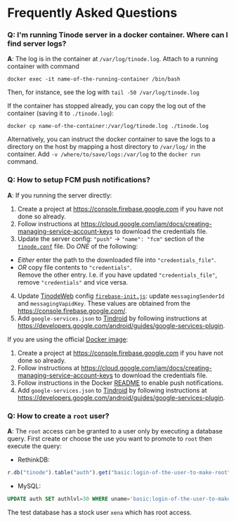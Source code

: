 # Frequently Asked Questions


### Q: I'm running Tinode server in a docker container. Where can I find server logs?<br/>
**A**: The log is in the container at `/var/log/tinode.log`. Attach to a running container with command
```
docker exec -it name-of-the-running-container /bin/bash
```
Then, for instance, see the log with `tail -50 /var/log/tinode.log`

If the container has stopped already, you can copy the log out of the container (saving it to `./tinode.log`):
```
docker cp name-of-the-container:/var/log/tinode.log ./tinode.log
```

Alternatively, you can instruct the docker container to save the logs to a directory on the host by mapping a host directory to `/var/log/` in the container. Add `-v /where/to/save/logs:/var/log` to the `docker run` command.

### Q: How to setup FCM push notifications?<br/>
**A**: If you running the server directly:
1. Create a project at https://console.firebase.google.com if you have not done so already.
2. Follow instructions at https://cloud.google.com/iam/docs/creating-managing-service-account-keys to download the credentials file.
3. Update the server config: `"push"` -> `"name": "fcm"` section of the [`tinode.conf`](https://github.com/tinode/chat/blob/master/server/tinode.conf#L222) file. Do _ONE_ of the following:
  * _Either_ enter the path to the downloaded file into `"credentials_file"`.
  * _OR_ copy file contents to `"credentials"`.<br/>
    Remove the other entry. I.e. if you have updated `"credentials_file"`, remove `"credentials"` and vice versa.
4. Update [TinodeWeb](/tinode/webapp/) config [`firebase-init.js`](https://github.com/tinode/webapp/blob/master/firebase-init.js): update `messagingSenderId` and `messagingVapidKey`. These values are obtained from the https://console.firebase.google.com/.
5. Add `google-services.json` to [Tindroid](/tinode/tindroid/) by following instructions at https://developers.google.com/android/guides/google-services-plugin.

If you are using the official [Docker image](https://hub.docker.com/u/tinode):
1. Create a project at https://console.firebase.google.com if you have not done so already.
2. Follow instructions at https://cloud.google.com/iam/docs/creating-managing-service-account-keys to download the credentials file.
3. Follow instructions in the Docker [README](https://github.com/tinode/chat/tree/master/docker#enable-push-notifications) to enable push notifications.
4. Add `google-services.json` to [Tindroid](/tinode/tindroid/) by following instructions at https://developers.google.com/android/guides/google-services-plugin.


### Q: How to create a `root` user?<br/>
**A**: The `root` access can be granted to a user only by executing a database query. First create or choose the use you want to promote to `root` then execute the query:
* RethinkDB:
```js
r.db("tinode").table("auth").get("basic:login-of-the-user-to-make-root").update({authLvl: 30})
```
* MySQL:
```sql
UPDATE auth SET authlvl=30 WHERE uname='basic:login-of-the-user-to-make-root';
```
The test database has a stock user `xena` which has root access.
